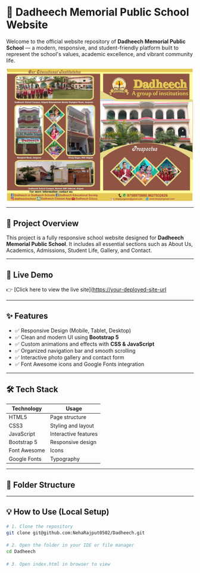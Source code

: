 # 🏫 Dadheech Memorial Public School Website

Welcome to the official website repository of **Dadheech Memorial Public School** — a modern, responsive, and student-friendly platform built to represent the school's values, academic excellence, and vibrant community life.

<!-- Markdown image syntax -->
<!-- ![Dadheech Prospectus](./Dadheech%20Prospectus.jpeg) -->

<!-- Use this instead -->
<p align="center">
  <img src="./Dadheech%20Prospectus.jpeg" alt="Dadheech Prospectus" width="500" />
</p>




---

## 📌 Project Overview

This project is a fully responsive school website designed for **Dadheech Memorial Public School**. It includes all essential sections such as About Us, Academics, Admissions, Student Life, Gallery, and Contact.

---

## 🚀 Live Demo

👉 [Click here to view the live site]([https://your-deployed-site-url](https://dadheechschools.github.io/Dadheech/])

---

## ✨ Features

- ✅ Responsive Design (Mobile, Tablet, Desktop)
- ✅ Clean and modern UI using **Bootstrap 5**
- ✅ Custom animations and effects with **CSS & JavaScript**
- ✅ Organized navigation bar and smooth scrolling
- ✅ Interactive photo gallery and contact form
- ✅ Font Awesome icons and Google Fonts integration

---

## 🛠️ Tech Stack

| Technology | Usage |
|-----------|-------|
| HTML5     | Page structure |
| CSS3      | Styling and layout |
| JavaScript | Interactive features |
| Bootstrap 5 | Responsive design |
| Font Awesome | Icons |
| Google Fonts | Typography |

---

## 📂 Folder Structure

---

## 💡 How to Use (Local Setup)

```bash
# 1. Clone the repository
git clone git@github.com:NehaRajput0502/Dadheech.git

# 2. Open the folder in your IDE or file manager
cd Dadheech

# 3. Open index.html in browser to view


